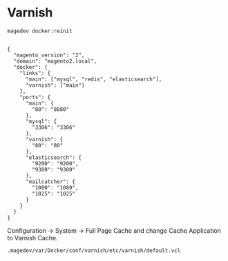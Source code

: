 # Varnish

    magedev docker:reinit


    {
      "magento_version": "2",
      "domain": "magento2.local",
      "docker": {
        "links": {
          "main": ["mysql", "redis", "elasticsearch"],
          "varnish": ["main"]
        },
        "ports": {
          "main": {
            "80": "8080"
          },
          "mysql": {
            "3306": "3306"
          },
          "varnish": {
            "80": "80"
          },
          "elasticsearch": {
            "9200": "9200",
            "9300": "9300"
          },
          "mailcatcher": {
            "1080": "1080",
            "1025": "1025"
          }
        }
      }
    }

Configuration -> System -> Full Page Cache and change Cache Application to Varnish Cache.

`.magedev/var/Docker/conf/varnish/etc/varnish/default.vcl`
